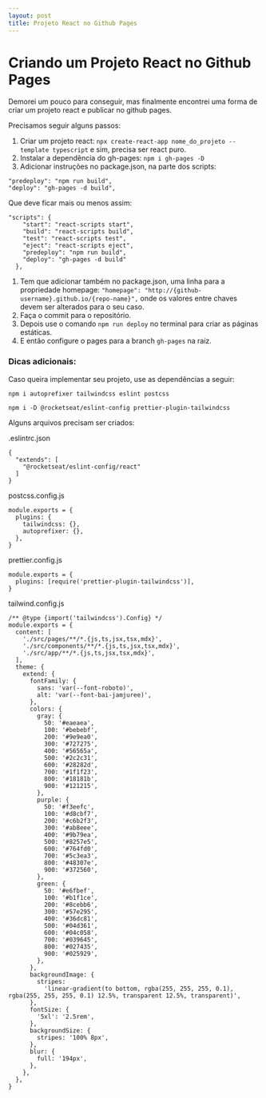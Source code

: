 ```yaml
---
layout: post
title: Projeto React no Github Pages
---
```


# Criando um Projeto React no Github Pages

Demorei um pouco para conseguir, mas finalmente encontrei uma forma de criar um projeto react e publicar no github pages.

Precisamos seguir alguns passos:

1. Criar um projeto react: `npx create-react-app nome_do_projeto --template typescript` e sim, precisa ser react puro.
2. Instalar a dependência do gh-pages: `npm i gh-pages -D`
3. Adicionar instruções no package.json, na parte dos scripts:
```
"predeploy": "npm run build",
"deploy": "gh-pages -d build",
```
Que deve ficar mais ou menos assim:
```
"scripts": {
    "start": "react-scripts start",
    "build": "react-scripts build",
    "test": "react-scripts test",
    "eject": "react-scripts eject",
    "predeploy": "npm run build",
    "deploy": "gh-pages -d build"
  },
```
1. Tem que adicionar também no package.json, uma linha para a propriedade homepage: `"homepage": "http://{github-username}.github.io/{repo-name}",` onde os valores entre chaves devem ser alterados para o seu caso.
2. Faça o commit para o repositório.
3. Depois use o comando `npm run deploy` no terminal para criar as páginas estáticas.
4. E então configure o pages para a branch `gh-pages` na raiz.

### Dicas adicionais:

Caso queira implementar seu projeto, use as dependências a seguir:

`npm i autoprefixer tailwindcss eslint postcss`

`npm i -D @rocketseat/eslint-config prettier-plugin-tailwindcss`

Alguns arquivos precisam ser criados:

.eslintrc.json
```
{
  "extends": [
    "@rocketseat/eslint-config/react"
  ]
}
```

postcss.config.js
```
module.exports = {
  plugins: {
    tailwindcss: {},
    autoprefixer: {},
  },
}
```

prettier.config.js
```
module.exports = {
  plugins: [require('prettier-plugin-tailwindcss')],
}
```

tailwind.config.js
```
/** @type {import('tailwindcss').Config} */
module.exports = {
  content: [
    './src/pages/**/*.{js,ts,jsx,tsx,mdx}',
    './src/components/**/*.{js,ts,jsx,tsx,mdx}',
    './src/app/**/*.{js,ts,jsx,tsx,mdx}',
  ],
  theme: {
    extend: {
      fontFamily: {
        sans: 'var(--font-roboto)',
        alt: 'var(--font-bai-jamjuree)',
      },
      colors: {
        gray: {
          50: '#eaeaea',
          100: '#bebebf',
          200: '#9e9ea0',
          300: '#727275',
          400: '#56565a',
          500: '#2c2c31',
          600: '#28282d',
          700: '#1f1f23',
          800: '#18181b',
          900: '#121215',
        },
        purple: {
          50: '#f3eefc',
          100: '#d8cbf7',
          200: '#c6b2f3',
          300: '#ab8eee',
          400: '#9b79ea',
          500: '#8257e5',
          600: '#764fd0',
          700: '#5c3ea3',
          800: '#48307e',
          900: '#372560',
        },
        green: {
          50: '#e6fbef',
          100: '#b1f1ce',
          200: '#8cebb6',
          300: '#57e295',
          400: '#36dc81',
          500: '#04d361',
          600: '#04c058',
          700: '#039645',
          800: '#027435',
          900: '#025929',
        },
      },
      backgroundImage: {
        stripes:
          'linear-gradient(to bottom, rgba(255, 255, 255, 0.1), rgba(255, 255, 255, 0.1) 12.5%, transparent 12.5%, transparent)',
      },
      fontSize: {
        '5xl': '2.5rem',
      },
      backgroundSize: {
        stripes: '100% 8px',
      },
      blur: {
        full: '194px',
      },
    },
  },
}
```
